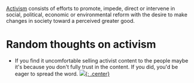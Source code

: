 [Activism](https://en.wikipedia.org/wiki/Activism) consists of efforts to promote, impede, direct or intervene in social, political, economic or environmental reform with the desire to make changes in society toward a perceived greater good. 

# Random thoughts on activism

- If you find it uncomfortable selling activist content to the people maybe it's because you don't fully trust in the content. If you did, you'd be eager to spread the word.
[![](not-by-ai.svg){: .center}](https://notbyai.fyi)
